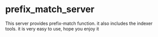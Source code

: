 prefix_match_server
===================
This server provides prefix-match function. it also includes the indexer tools. it is very easy to use, hope you enjoy it
